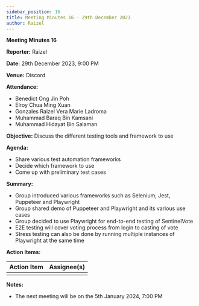 ```yaml
---
sidebar_position: 16
title: Meeting Minutes 16 - 29th December 2023
author: Raizel
---
```


**Meeting Minutes 16**

**Reporter:** Raizel

**Date:** 29th December 2023, 9:00 PM

**Venue:** Discord

**Attendance:**

- Benedict Ong Jin Poh
- Elroy Chua Ming Xuan
- Gonzales Raizel Vera Marie Ladroma
- Muhammad Baraq Bin Kamsani
- Muhammad Hidayat Bin Salaman

**Objective:**
Discuss the different testing tools and framework to use

**Agenda:**

- Share various test automation frameworks
- Decide which framework to use
- Come up with preliminary test cases

**Summary:**

- Group introduced various frameworks such as Selenium, Jest, Puppeteer and Playwright
- Group shared demo of Puppeteer and Playwright and its various use cases
- Group decided to use Playwright for end-to-end testing of SentinelVote
- E2E testing will cover voting process from login to casting of vote
- Stress testing can also be done by running multiple instances of Playwright at the same time

**Action Items:**

| Action Item | Assignee(s) |
| ----------- | ----------- |
|             |             |

**Notes:**

- The next meeting will be on the 5th January 2024, 7:00 PM
